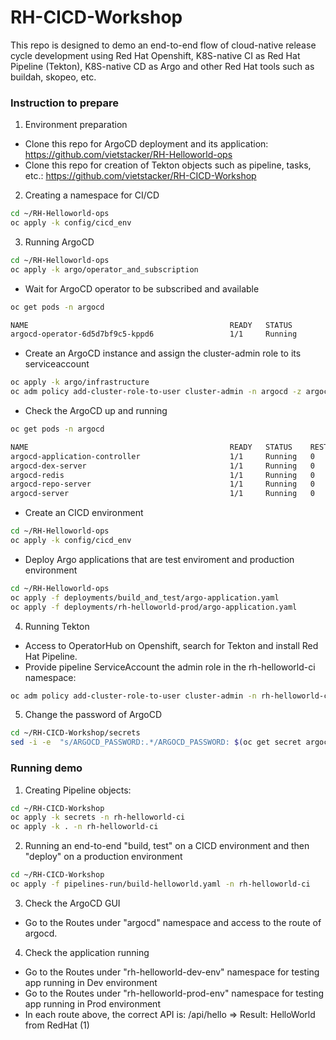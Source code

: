 # RH-CICD-Workshop

This repo is designed to demo an end-to-end flow of cloud-native release cycle development using Red Hat Openshift, K8S-native CI as Red Hat Pipeline (Tekton), K8S-native CD as Argo and other Red Hat tools such as buildah, skopeo, etc.

### Instruction to prepare

1. Environment preparation

- Clone this repo for ArgoCD deployment and its application: https://github.com/vietstacker/RH-Helloworld-ops
- Clone this repo for creation of Tekton objects such as pipeline, tasks, etc.: https://github.com/vietstacker/RH-CICD-Workshop

2. Creating a namespace for CI/CD

```bash
cd ~/RH-Helloworld-ops
oc apply -k config/cicd_env
```

3. Running ArgoCD

```bash
cd ~/RH-Helloworld-ops
oc apply -k argo/operator_and_subscription
```

- Wait for ArgoCD operator to be subscribed and available
```bash
oc get pods -n argocd

NAME                                             READY   STATUS              RESTARTS   AGE
argocd-operator-6d5d7bf9c5-kppd6                 1/1     Running             0          4d18h
```
- Create an ArgoCD instance and assign the cluster-admin role to its serviceaccount

```bash
oc apply -k argo/infrastructure
oc adm policy add-cluster-role-to-user cluster-admin -n argocd -z argocd-application-controller
```

- Check the ArgoCD up and running

```bash
oc get pods -n argocd

NAME                                             READY   STATUS    RESTARTS   AGE
argocd-application-controller                    1/1     Running   0          1m
argocd-dex-server                                1/1     Running   0          1m
argocd-redis                                     1/1     Running   0          1m
argocd-repo-server                               1/1     Running   0          1m
argocd-server                                    1/1     Running   0          1m
```

- Create an CICD environment

```bash
cd ~/RH-Helloworld-ops
oc apply -k config/cicd_env
```


- Deploy Argo applications that are test enviroment and production environment

```bash
cd ~/RH-Helloworld-ops
oc apply -f deployments/build_and_test/argo-application.yaml
oc apply -f deployments/rh-helloworld-prod/argo-application.yaml
```

4. Running Tekton

- Access to OperatorHub on Openshift, search for Tekton and install Red Hat Pipeline.
- Provide pipeline ServiceAccount the admin role in the rh-helloworld-ci namespace: 

```bash
oc adm policy add-cluster-role-to-user cluster-admin -n rh-helloworld-ci -z pipeline
```

5. Change the password of ArgoCD

```bash
cd ~/RH-CICD-Workshop/secrets
sed -i -e  "s/ARGOCD_PASSWORD:.*/ARGOCD_PASSWORD: $(oc get secret argocd-cluster -n argocd -o jsonpath='{.data.*}')/" argocd-secret.yaml

```

### Running demo
1. Creating Pipeline objects:
```bash
cd ~/RH-CICD-Workshop
oc apply -k secrets -n rh-helloworld-ci
oc apply -k . -n rh-helloworld-ci
```

2. Running an end-to-end "build, test" on a CICD environment and then "deploy" on a production environment
```bash
cd ~/RH-CICD-Workshop
oc apply -f pipelines-run/build-helloworld.yaml -n rh-helloworld-ci
```

3. Check the ArgoCD GUI
- Go to the Routes under "argocd" namespace and access to the route of argocd.

4. Check the application running
- Go to the Routes under "rh-helloworld-dev-env" namespace for testing app running in Dev environment
- Go to the Routes under "rh-helloworld-prod-env" namespace for testing app running in Prod environment
- In each route above, the correct API is: <route>/api/hello => Result: HelloWorld from RedHat (1)
